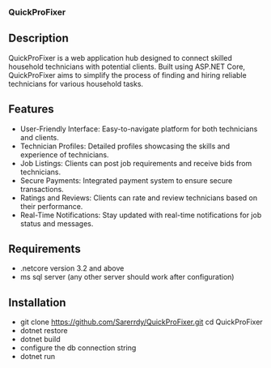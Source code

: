### QuickProFixer

## Description
QuickProFixer is a web application hub designed to connect skilled household technicians with potential clients. Built using ASP.NET Core, QuickProFixer aims to simplify the process of finding and hiring reliable technicians for various household tasks.

## Features
- User-Friendly Interface: Easy-to-navigate platform for both technicians and clients.
- Technician Profiles: Detailed profiles showcasing the skills and experience of technicians.
- Job Listings: Clients can post job requirements and receive bids from technicians.
- Secure Payments: Integrated payment system to ensure secure transactions.
- Ratings and Reviews: Clients can rate and review technicians based on their performance.
- Real-Time Notifications: Stay updated with real-time notifications for job status and messages.

## Requirements
- .netcore version 3.2 and above
- ms sql server (any other server should work after configuration)

## Installation
- git clone https://github.com/Sarerrdy/QuickProFixer.git
cd QuickProFixer
- dotnet restore
- dotnet build
- configure the db connection string
- dotnet run
